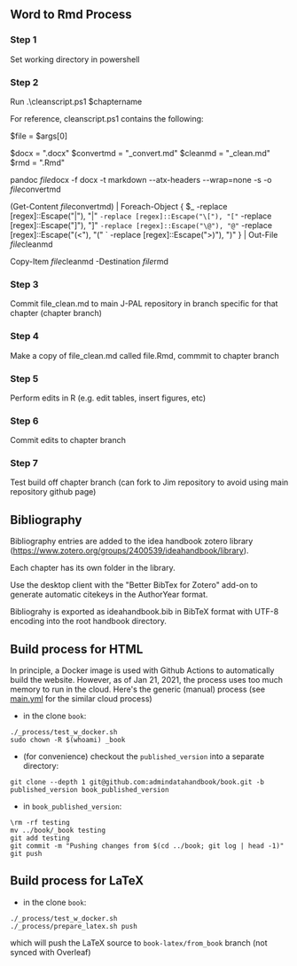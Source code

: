 ## Word to Rmd Process

### Step 1
Set working directory in powershell

### Step 2
Run .\cleanscript.ps1 $chaptername

For reference, cleanscript.ps1 contains the following:

$file = $args[0]

$docx = ".docx"
$convertmd = "_convert.md"
$cleanmd = "_clean.md"
$rmd = ".Rmd"

pandoc $file$docx -f docx -t markdown --atx-headers --wrap=none -s -o $file$convertmd

(Get-Content $file$convertmd) | Foreach-Object {
    $_ -replace [regex]::Escape("\|"), "|" `
       -replace [regex]::Escape("\["), "[" `
       -replace [regex]::Escape("\]"), "]" `
       -replace [regex]::Escape("\@"), "@" `
       -replace [regex]::Escape("(<"), "(" `
       -replace [regex]::Escape(">)"), ")"
    } | Out-File $file$cleanmd

Copy-Item $file$cleanmd -Destination $file$rmd

### Step 3
Commit file_clean.md to main J-PAL repository in branch specific for that chapter (chapter branch)

### Step 4
Make a copy of file_clean.md called file.Rmd, commmit to chapter branch

### Step 5
Perform edits in R (e.g. edit tables, insert figures, etc)

### Step 6
Commit edits to chapter branch

### Step 7
Test build off chapter branch (can fork to Jim repository to avoid using main repository github page)

## Bibliography

Bibliography entries are added to the idea handbook zotero library (https://www.zotero.org/groups/2400539/ideahandbook/library).

Each chapter has its own folder in the library.

Use the desktop client with the "Better BibTex for Zotero" add-on to generate automatic citekeys in the AuthorYear format.

Bibliograhy is exported as ideahandbook.bib in BibTeX format with UTF-8 encoding into the root handbook directory.

## Build process for HTML

In principle, a Docker image is used with Github Actions to automatically build the website. However, as of Jan 21, 2021, the process uses too much memory to run in the cloud. Here's the generic (manual) process (see [main.yml](../.github/workflows/main.yml) for the similar cloud process)

- in the clone `book`:
```
./_process/test_w_docker.sh
sudo chown -R $(whoami) _book
```
- (for convenience) checkout the `published_version` into a separate directory:
```
git clone --depth 1 git@github.com:admindatahandbook/book.git -b published_version book_published_version
```
- in `book_published_version`:
```
\rm -rf testing
mv ../book/_book testing
git add testing
git commit -m "Pushing changes from $(cd ../book; git log | head -1)"
git push
```

## Build process for LaTeX

- in the clone `book`:
```
./_process/test_w_docker.sh
./_process/prepare_latex.sh push
```
which will push the LaTeX source to `book-latex/from_book` branch (not synced with Overleaf)
